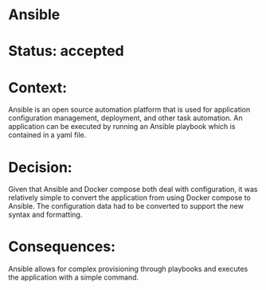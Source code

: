# Ansible

# Status: accepted

# Context:

Ansible is an open source automation platform that is used for application configuration management, deployment, and other task automation. An application can be executed by running an Ansible playbook which is contained in a yaml file.

# Decision:

Given that Ansible and Docker compose both deal with configuration, it was relatively simple to convert the application from using Docker compose to Ansible. The configuration data had to be converted to support the new syntax and formatting.

# Consequences:

Ansible allows for complex provisioning through playbooks and executes the application with a simple command.
